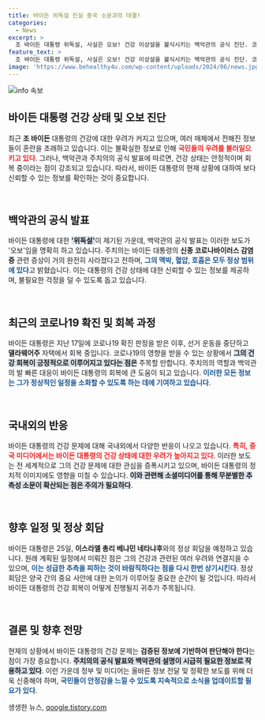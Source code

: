 ```yaml
---
title: 바이든 위독설 진실 중국 소문과의 대결!
categories:
  - News
excerpt: >
  조 바이든 대통령 위독설, 사실은 오보! 건강 이상설을 불식시키는 백악관의 공식 진단. 코로나19 회복 중에도 정상적인 일정을 소화하고 있는 그의 건강 상태에 대한 모든 궁금증을 풀어드립니다!
feature_text: >
  조 바이든 대통령 위독설, 사실은 오보! 건강 이상설을 불식시키는 백악관의 공식 진단. 코로나19 회복 중에도 정상적인 일정을 소화하고 있는 그의 건강 상태에 대한 모든 궁금증을 풀어드립니다!
image: 'https://www.behealthy4u.com/wp-content/uploads/2024/06/news.jpg'
---
```


<p><img src="https://www.behealthy4u.com/wp-content/uploads/2024/06/news.jpg" alt="info 속보" /></p>

<h2 data-ke-size="size26">바이든 대통령 건강 상태 및 오보 진단</h2>

<p data-ke-size="size16">최근 <b>조 바이든</b> 대통령의 건강에 대한 우려가 커지고 있으며, 여러 매체에서 전해진 정보들이 혼란을 초래하고 있습니다. 이는 불확실한 정보로 인해 <b><span style="color: #ee2323;">국민들의 우려를 불러일으키고 있다</span></b>. 그러나, 백악관과 주치의의 공식 발표에 따르면, 건강 상태는 안정적이며 회복 중이라는 점이 강조되고 있습니다. 따라서, 바이든 대통령의 현재 상황에 대하여 보다 신뢰할 수 있는 정보를 확인하는 것이 중요합니다.</p>

<p data-ke-size="size16">&nbsp;</p>

<h2 data-ke-size="size26">백악관의 공식 발표</h2>

<p data-ke-size="size16">바이든 대통령에 대한 <b><span style="background-color: #21538527;">'위독설'</span></b>이 제기된 가운데, 백악관의 공식 발표는 이러한 보도가 '오보'임을 명확히 하고 있습니다. 주치의는 바이든 대통령의 <b>신종 코로나바이러스 감염증</b> 관련 증상이 거의 완전히 사라졌다고 전하며, <b><span style="color: #1a5490;">그의 맥박, 혈압, 호흡은 모두 정상 범위에 있다</span></b>고 밝혔습니다. 이는 대통령의 건강 상태에 대한 신뢰할 수 있는 정보를 제공하며, 불필요한 걱정을 덜 수 있도록 돕고 있습니다.</p>

<p data-ke-size="size16">&nbsp;</p>

<h2 data-ke-size="size26">최근의 코로나19 확진 및 회복 과정</h2>

<p data-ke-size="size16">바이든 대통령은 지난 17일에 코로나19 확진 판정을 받은 이후, 선거 운동을 중단하고 <b>델라웨어주</b> 자택에서 회복 중입니다. 코로나19의 영향을 받을 수 있는 상황에서 <b><span style="background-color: #21538527;">그의 건강 회복이 긍정적으로 이루어지고 있다는 점은</span></b> 주목할 만합니다. 주치의의 역할과 백악관의 발 빠른 대응이 바이든 대통령의 회복에 큰 도움이 되고 있습니다. <b><span style="color: #1a5490;">이러한 모든 정보는 그가 정상적인 일정을 소화할 수 있도록 하는 데에 기여하고 있습니다</span></b>.</p>

<p data-ke-size="size16">&nbsp;</p>

<h2 data-ke-size="size26">국내외의 반응</h2>

<p data-ke-size="size16">바이든 대통령의 건강 문제에 대해 국내외에서 다양한 반응이 나오고 있습니다. <b><span style="color: #ee2323;">특히, 중국 미디어에서는 바이든 대통령의 건강 상태에 대한 우려가 높아지고 있다</span></b>. 이러한 보도는 전 세계적으로 그의 건강 문제에 대한 관심을 증폭시키고 있으며, 바이든 대통령의 정치적 이미지에도 영향을 미칠 수 있습니다. <b><span style="background-color: #21538527;">이와 관련해 소셜미디어를 통해 <b>무분별한 추측성 소문</b>이 확산되는 점은 주의가 필요하다</span></b>.</p>

<p data-ke-size="size16">&nbsp;</p>

<h2 data-ke-size="size26">향후 일정 및 정상 회담</h2>

<p data-ke-size="size16">바이든 대통령은 25일, <b>이스라엘 총리 베냐민 네타냐후</b>와의 정상 회담을 예정하고 있습니다. 원래 계획된 일정에서 미뤄진 점은 그의 건강과 관련된 여러 우려와 연결지을 수 있으며, <b><span style="color: #1a5490;">이는 성급한 추측을 피하는 것이 바람직하다는 점을 다시 한번 상기시킨다</span></b>. 정상 회담은 양국 간의 중요 사안에 대한 논의가 이루어질 중요한 순간이 될 것입니다. 따라서 바이든 대통령의 건강 회복이 어떻게 진행될지 귀추가 주목됩니다.</p>

<p data-ke-size="size16">&nbsp;</p>

<h2 data-ke-size="size26">결론 및 향후 전망</h2>

<p data-ke-size="size16">현재의 상황에서 바이든 대통령의 건강 문제는 <b>검증된 정보에 기반하여 판단해야 한다</b>는 점이 가장 중요합니다. <b><span style="background-color: #21538527;">주치의의 공식 발표와 백악관의 설명이 시급히 필요한 정보로 작용하고 있다</span></b>. 이런 가운데 정부 및 미디어는 올바른 정보 전달 및 정확한 보도를 위해 더욱 신중해야 하며, <b><span style="color: #1a5490;">국민들이 안정감을 느낄 수 있도록 지속적으로 소식을 업데이트할 필요가 있다</span></b>.</p>
생생한 뉴스, <a href="https://qoogle.tistory.com" rel="dofollow">qoogle.tistory.com</a>



